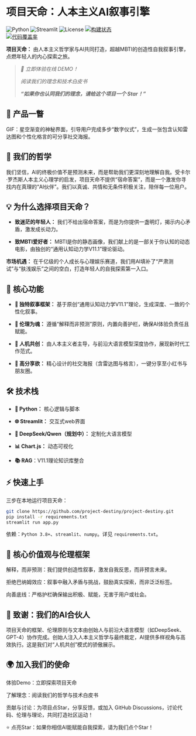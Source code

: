 # 项目天命：人本主义AI叙事引擎

![Python](https://img.shields.io/badge/python-3.10%2B-blue)
![Streamlit](https://img.shields.io/badge/streamlit-%E2%9C%93-brightgreen)
![License](https://img.shields.io/badge/license-MIT-green)
[![构建状态](https://img.shields.io/github/workflow/status/project-destiny/ci/main?label=构建&color=brightgreen)](https://github.com/project-destiny/actions)  
[![代码覆盖率](https://img.shields.io/codecov/c/github/project-destiny?label=覆盖率&color=brightgreen)](https://codecov.io/gh/project-destiny)  

**项目天命：** 由人本主义哲学家与AI共同打造，超越MBTI的创造性自我叙事引擎，点燃年轻人的内心探索之旅。

> _🚀 立即体验在线 DEMO！_
>
> _阅读我们的理念和技术白皮书_
>
> _**“如果你也认同我们的理念，请给这个项目一个 Star！”**_


## 📸 产品一瞥

GIF：星空渐变的神秘界面，引导用户完成多步“数字仪式”，生成一张包含认知雷达图和个性化格言的可分享社交海报。


## 🌌 我们的哲学

我们坚信，AI的终极价值不是预测未来，而是帮助我们更深刻地理解自我。受卡尔·罗杰斯人本主义心理学的启发，项目天命不提供“宿命答案”，而是一个激发你寻找内在真理的“AI伙伴”。我们以真诚、共情和无条件积极关注，陪伴每一位用户。


## 💡 为什么选择项目天命？

- **致迷茫的年轻人：** 我们不给出宿命答案，而是为你提供一盏明灯，揭示内心矛盾，激发成长动力。

- **致MBTI爱好者：** MBTI是你的静态画像，我们献上的是一部关于你认知的动态电影，由独创的“通用认知动力学V11.1”理论驱动。

**市场机遇：** 在千亿级的个人成长与心理娱乐赛道，我们用AI填补了“严肃测试”与“肤浅娱乐”之间的空白，打造年轻人的自我探索第一入口。


## 🔑 核心功能

- **🚀 独特叙事框架：** 基于原创“通用认知动力学V11.1”理论，生成深度、一致的个性化叙事。

- **🧠 伦理为魂：** 遵循“解释而非预测”原则，内置向善护栏，确保AI体验负责任且赋能。

- **🤝 人机共创：** 由人本主义者主导，与前沿大语言模型深度协作，展现新时代工作范式。

- **🎨 高分享欲：** 精心设计的社交海报（含雷达图与格言），一键分享至小红书与朋友圈。


## 🛠️ 技术栈

- **🐍 Python：** 核心逻辑与脚本

- **🌐 Streamlit：** 交互式web界面

- **🤖 DeepSeek/Qwen（规划中）：** 定制化大语言模型

- **📊 Chart.js：** 动态可视化

- **📚 RAG**：V11.1理论知识库整合


## ⚡ 快速上手

三步在本地运行项目天命：
```bash
git clone https://github.com/project-destiny/project-destiny.git
pip install -r requirements.txt
streamlit run app.py
```
依赖：```Python 3.8+```、```streamlit```、```numpy```。详见 ```requirements.txt```。

## 🤲 核心价值观与伦理框架

解释，而非预测：我们提供创造性叙事，激发自我反思，而非预言未来。

拒绝巴纳姆效应：叙事中融入矛盾与挑战，鼓励真实探索，而非泛泛标签。

向善底线：严格护栏确保输出积极、赋能，无害于用户或社会。


## 🙏 致谢：我们的AI合伙人

项目天命的框架、伦理原则与文本由创始人与前沿大语言模型（如DeepSeek、GPT-4）协作完成。创始人注入人本主义哲学与最终裁定，AI提供多样视角与高效执行。这是我们对“人机共创”模式的骄傲展示。


## 🌍 加入我们的使命

体验Demo：立即探索项目天命

了解理念：阅读我们的哲学与技术白皮书

贡献与讨论：为项目点Star，分享反馈，或加入 GitHub Discussions，讨论代码、伦理与理论，共同打造社区运动！



⭐ 点亮Star：如果你相信AI能赋能自我探索，请为我们点个Star！
